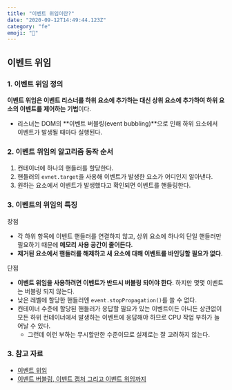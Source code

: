```yaml
---
title: "이벤트 위임이란?"
date: "2020-09-12T14:49:44.123Z"
category: "fe"
emoji: ""
---
```


## 이벤트 위임

### 1. 이벤트 위임 정의

**이벤트 위임은 이벤트 리스너를 하위 요소에 추가하는 대신 상위 요소에 추가하여 하위 요소의 이벤트를 제어하는 기법**이다. 

- 리스너는 DOM의 **이벤트 버블링(event bubbling)**으로 인해 하위 요소에서 이벤트가 발생될 때마다 실행된다.

### 2. 이벤트 위임의 알고리즘 동작 순서

1. 컨테이너에 하나의 핸들러를 할당한다.
2. 핸들러의 `evnet.target`을 사용해 이벤트가 발생한 요소가 어디인지 알아낸다.
3. 원하는 요소에서 이벤트가 발생했다고 확인되면 이벤트를 핸들링한다.

### 3. 이벤트의 위임의 특징

장점

- 각 하위 항목에 이벤트 핸들러를 연결하지 않고, 상위 요소에 하나의 단일 핸들러만 필요하기 때문에 **메모리 사용 공간이 줄어든다.**
- **제거된 요소에서 핸들러를 해제하고 새 요소에 대해 이벤트를 바인딩할 필요가 없다**.

단점

- **이벤트 위임을 사용하려면 이벤트가 반드시 버블링 되어야 한다**. 하지만 몇몇 이벤트는 버블링 되지 않는다. 
- 낮은 레벨에 할당한 핸들러엔 `event.stopPropagation()`를 쓸 수 없다.
- 컨테이너 수준에 할당된 핸들러가 응답할 필요가 있는 이벤트이든 아니든 상관없이 모든 하위 컨테이너에서 발생하는 이벤트에 응답해야 하므로 CPU 작업 부하가 늘어날 수 있다.
  - 그런데 이런 부하는 무시할만한 수준이므로 실제로는 잘 고려하지 않는다.

### 3. 참고 자료

- [이벤트 위임](https://ko.javascript.info/event-delegation)
- [이벤트 버블링, 이벤트 캡처 그리고 이벤트 위임까지](https://joshua1988.github.io/web-development/javascript/event-propagation-delegation/)